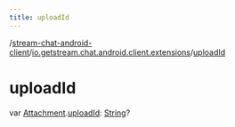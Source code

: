 ```yaml
---
title: uploadId
---
```

/[stream-chat-android-client](../index.md)/[io.getstream.chat.android.client.extensions](index.md)/[uploadId](uploadId.md)  
  
  
  
# uploadId  
var [Attachment](../io.getstream.chat.android.client.models/Attachment/index.md).[uploadId](uploadId.md): [String](https://kotlinlang.org/api/latest/jvm/stdlib/kotlin/-string/index.html)?
